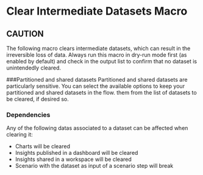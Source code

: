 # Clear Intermediate Datasets Macro

## CAUTION
The following macro clears intermediate datasets, which can result in the irreversible loss of data.
Always run this macro in dry-run mode first (as enabled by default) and check in the output list to 
confirm that no dataset is unintendedly cleared.

###Partitioned and shared datasets
Partitioned and shared datasets are particularly sensitive. You can select the available options to keep your partitioned and shared datasets in the flow. 
them from the list of datasets to be cleared, if desired so.

### Dependencies
Any of the following datas associated to a dataset can be affected when clearing it:
- Charts will be cleared
- Insights published in a dashboard will be cleared
- Insights shared in a workspace will be cleared
-  Scenario with the dataset as input of a scenario step will break 
